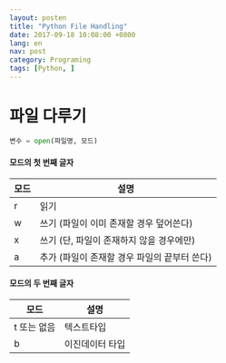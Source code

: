 ```yaml
---
layout: posten
title: "Python File Handling"
date: 2017-09-18 10:08:00 +0800
lang: en
nav: post
category: Programing
tags: [Python, ]
---
```


# 파일 다루기
```python
변수 = open(파일명, 모드)
```
#### 모드의 첫 번째 글자
모드|설명
---|---
r|읽기
w|쓰기 (파일이 이미 존재할 경우 덮어쓴다)
x|쓰기 (단, 파일이 존재하지 않을 경우에만)
a|추가 (파일이 존재할 경우 파일의 끝부터 쓴다)


#### 모드의 두 번째 글자

모드|설명
---|---
t 또는 없음|텍스트타입
b|이진데이터 타입

